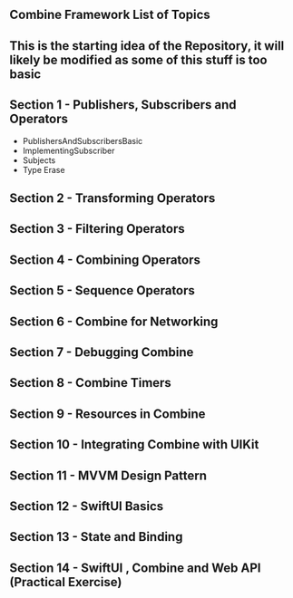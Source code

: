 ## Combine Framework List of Topics

## This is the starting idea of the Repository, it will likely be modified as some of this stuff is too basic

## Section 1 - Publishers, Subscribers and Operators
- PublishersAndSubscribersBasic
- ImplementingSubscriber
- Subjects
- Type Erase
## Section 2 - Transforming Operators
## Section 3 - Filtering Operators
## Section 4 - Combining Operators
## Section 5 - Sequence Operators
## Section 6 - Combine for Networking
## Section 7 - Debugging Combine
## Section 8 - Combine Timers
## Section 9 - Resources in Combine
## Section 10 - Integrating Combine with UIKit
## Section 11 - MVVM Design Pattern
## Section 12 - SwiftUI Basics
## Section 13 - State and Binding
## Section 14 - SwiftUI , Combine and Web API (Practical Exercise)
